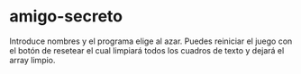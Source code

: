 # amigo-secreto
Introduce nombres y el programa elige al azar.
Puedes reiniciar el juego con el botón de resetear el cual limpiará todos los cuadros de texto y dejará el array limpio.
